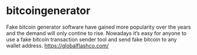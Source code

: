 # bitcoingenerator
Fake bitcoin generator software have gained more popularity over the years and the demand will only contine to rise. Nowadays it’s easy for anyone to use a fake bitcoin transaction sender tool and send fake bitcoin to any wallet address. https://globalflashco.com/
